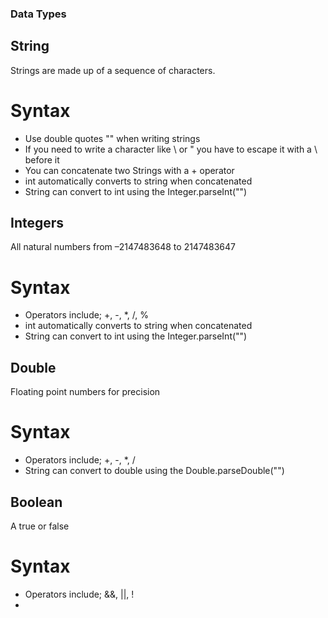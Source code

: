 ### Data Types

  ## String

  Strings are made up of a sequence of characters.

  # Syntax
   - Use double quotes "" when writing strings
   - If you need to write a character like \ or " you have to escape it with a \ before it
   - You can concatenate two Strings with a + operator
   - int automatically converts to string when concatenated
   - String can convert to int using the Integer.parseInt("")

  ## Integers

  All natural numbers from –2147483648 to 2147483647 

  # Syntax 
   - Operators include; +, -, *, /, %
   - int automatically converts to string when concatenated
   - String can convert to int using the Integer.parseInt("")

  ## Double

  Floating point numbers for precision

  # Syntax
   - Operators include; +, -, *, /
   - String can convert to double using the Double.parseDouble("")

  ## Boolean

  A true or false

  # Syntax
   - Operators include; &&, ||, !
   - 
